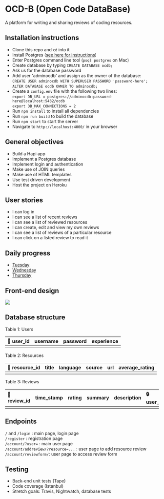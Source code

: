 # OCD-B (Open Code DataBase)

A platform for writing and sharing reviews of coding resources.

## Installation instructions

- Clone this repo and `cd` into it
- Install Postgres ([see here for instructions](https://github.com/dwyl/learn-postgresql))
- Enter Postgres command line tool (`psql postgres` on Mac)
- Create database by typing `CREATE DATABASE ocdb;`
- Ask us for the database password
- Add user 'adminocdb' and assign as the owner of the database:  
  `CREATE USER adminocdb WITH SUPERUSER PASSWORD 'password-here';`  
  `ALTER DATABASE ocdb OWNER TO adminocdb;`
- Create a `config.env` file with the following two lines:  
  `export DB_URL = postgres://adminocdb:password-here@localhost:5432/ocdb`  
  `export DB_MAX_CONNECTIONS = 2`  
- Run `npm install` to install all dependencies
- Run `npm run build` to build the database
- Run `npm start` to start the server
- Navigate to `http://localhost:4000/` in your browser

## General objectives

- Build a Hapi app
- Implement a Postgres database
- Implement login and authentication
- Make use of JOIN queries
- Make use of HTML templates
- Use test driven development
- Host the project on Heroku

## User stories

- I can log in
- I can see a list of recent reviews
- I can see a list of reviewed resources
- I can create, edit and view my own reviews
- I can see a list of reviews of a particular resource
- I can click on a listed review to read it

## Daily progress

- [Tuesday](https://github.com/NodeGroup2/OCD-B/issues/11)
- [Wednesday](https://github.com/NodeGroup2/OCD-B/issues/24)
- [Thursday](https://github.com/NodeGroup2/OCD-B/issues/33)

## Front-end design

![](images/frontend-design.jpg)

## Database structure

Table 1: Users

| :key: user_id | username | password | experience |
| :--- | :--- | :--- | :--- |
|   |   |   |   |

Table 2: Resources

| :key: resource_id | title | language | source | url | average_rating |
| :--- | :--- | :--- | :--- | :-- | :--|
|   |   |   |   |   |   |

Table 3: Reviews

| :key: review_id | time_stamp | rating | summary | description | :lock: user_id | :lock: resource_id |
| :--- | :--- | :--- | :--- | :--- | :--- | :--- |
|   |   |   |   |   |   |   |

## Endpoints

`/` and `/login` : main page, login page  
`/register` :  registration page  
`/account/?user=` : main user page  
`/account/addreview/?resource=...` : user page to add resource review   
`/account/reviewform/`: user page to access review form

## Testing

- Back-end unit tests (Tape)
- Code coverage (Istanbul)
- Stretch goals: Travis, Nightwatch, database tests

